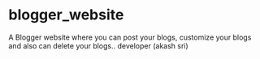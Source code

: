 # blogger_website
A Blogger website where you can post your blogs, customize your blogs and also can delete your blogs..
developer (akash sri)